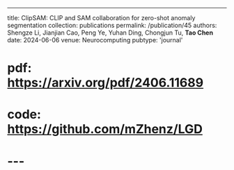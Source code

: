 ---
title: ClipSAM: CLIP and SAM collaboration for zero-shot anomaly segmentation
collection: publications
permalink: /publication/45
authors: Shengze Li, Jianjian Cao, Peng Ye, Yuhan Ding, Chongjun Tu, <b>Tao Chen</b>
date: 2024-06-06
venue: Neurocomputing
pubtype: 'journal'
# pdf: https://arxiv.org/pdf/2406.11689
# code: https://github.com/mZhenz/LGD
# ---

<!-- paperurl: 'http://academicpages.github.io/files/paper1.pdf'
citation: 'Your Name, You. (2009). &quot;Paper Title Number 1.&quot; <i>Journal 1</i>. 1(1).' -->
<!-- [Download paper here](http://academicpages.github.io/files/paper1.pdf) -->
